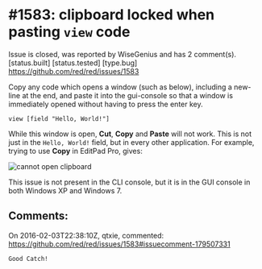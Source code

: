 
#1583: clipboard locked when pasting `view` code
================================================================================
Issue is closed, was reported by WiseGenius and has 2 comment(s).
[status.built] [status.tested] [type.bug]
<https://github.com/red/red/issues/1583>

Copy any code which opens a window (such as below), including a new-line at the end, and paste it into the gui-console so that a window is immediately opened without having to press the enter key.

```
view [field "Hello, World!"]

```

While this window is open, **Cut**, **Copy** and **Paste** will not work. This is not just in the `Hello, World!` field, but in every other application. For example, trying to use **Copy** in EditPad Pro, gives:

![cannot open clipboard](https://cloud.githubusercontent.com/assets/7657453/12788006/92284a60-cae3-11e5-9a73-ab8b0cebdbbe.png)

This issue is not present in the CLI console, but it is in the GUI console in both Windows XP and Windows 7.



Comments:
--------------------------------------------------------------------------------

On 2016-02-03T22:38:10Z, qtxie, commented:
<https://github.com/red/red/issues/1583#issuecomment-179507331>

    Good Catch!

